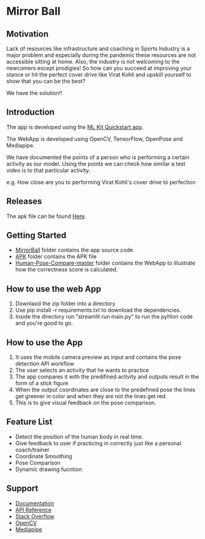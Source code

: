 # Mirror Ball

## Motivation

Lack of resources like infrastructure and coaching in Sports Industry is a major problem and especially during the pandemic these resources are not accessible sitting at home.
Also, the industry is not welcoming to the newcomers except prodigies! So how can you succeed at improving your stance or hit the perfect cover drive like Virat Kohli and upskill yourself to show that you can be the best?

We have the solution!!


## Introduction

The app is developed using the [ML Kit Quickstart app](https://github.com/googlesamples/mlkit.git).

The WebApp is developed using OpenCV, TensorFlow, OpenPose and Mediapipe.

We have documented the points of a person who is performing a certain activity as our model. Using the points we can check how similar a test video is to that particular activity. 

e.g. How close are you to performing Virat Kohli's cover drive to perfection


## Releases
The apk file can be found [Here](https://github.com/sanidhyakr18/potential-hack/blob/main/apk/Mirror%20Ball.apk).


## Getting Started

* [MirrorBall](https://github.com/sanidhyakr18/potential-hack/tree/main/MirrorBall) folder contains the app source code
* [APK](https://github.com/sanidhyakr18/potential-hack/tree/main/apk) folder contains the APK file
* [Human-Pose-Compare-master](https://github.com/sanidhyakr18/potential-hack/tree/main/E-hack/Human-Pose-Compare-master) folder contains the WebApp to illustrate how the correctness score is calculated.


## How to use the web App

1. Downlaod the zip folder into a directory
2. Use pip install -r requirements.txt to download the dependencies.
3. Inside the directory run "streamlit run main.py" to run the pyhton code and you're good to go.

## How to use the App
1. It uses the mobile camera preview as input and contains the pose detection API workflow
2. The user selects an activity that he wants to practice
3. The app compares it with the predifined activity and outputs result in the form of a stick figure
4. When the output coordinates are close to the predefined pose the lines get greener in color and when they are not the lines get red. 
5. This is to give visual feedback on the pose comparison. 


## Feature List
* Detect the position of the human body in real time.
* Give feedback to user if practicing in correctly just like a personal coach/trainer
* Coordinate Smoothing
* Pose Comparison
* Dynamic drawing fucntion

## Support

* [Documentation](https://developers.google.com/ml-kit/guides)
* [API Reference](https://developers.google.com/ml-kit/reference/android)
* [Stack Overflow](https://stackoverflow.com/questions/tagged/google-mlkit)
* [OpenCV](https://opencv.org/)
* [Mediapipe](https://mediapipe.dev/)
